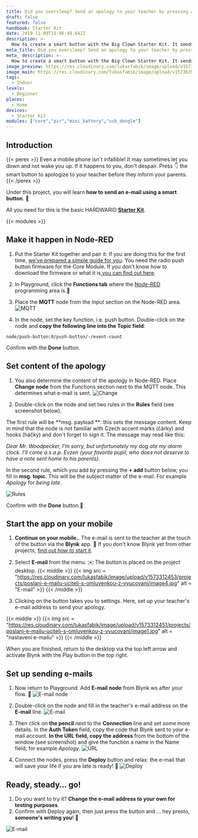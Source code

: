 ```yaml
---
title: Did you oversleep? Send an apology to your teacher by pressing a smart button
draft: false
featured: false
handbook: Starter Kit
date: 2019-11-09T15:06:49.642Z
description: >-
  How to create a smart button with the Big Clown Starter Kit. It sends an apology to your teacher if your alarm clock lets you down.
meta_title: Did you oversleep? Send an apology to your teacher by pressing the button
meta_ description: >-
  How to create a smart button with the Big Clown Starter Kit. It sends an apology to your teacher if your alarm clock lets you down.
image_preview: https://res.cloudinary.com/lukasfabik/image/upload/v1573639907/projects/poslani-e-mailu-uciteli-s-omluvenkou-z-vyucovani/Nocni-lampa.jpg
image_main: https://res.cloudinary.com/lukasfabik/image/upload/v1573639907/projects/poslani-e-mailu-uciteli-s-omluvenkou-z-vyucovani/Nocni-lampa.jpg
tags:
  - Indoor
levels:
  - Beginner
places:
  - Home
devices:
  - Starter Kit
modules: ["core","pir","mini_battery","usb_dongle"]
---
```


## Introduction

{{< perex >}} Even a mobile phone isn´t infallible! It may sometimes let you down and not wake you up. If it happens to you, don't despair. Press 👇 the smart button to apologize to your teacher before they inform your parents. {{< /perex >}}

Under this project, you will learn **how to send an e-mail using a smart button**. 📩

All you need for this is the basic HARDWARIO [**Starter Kit**](https://shop.hardwario.com/starter-kit/).

{{< modules >}}

## Make it happen in Node-RED

1. Put the Starter Kit together and pair it: If you are doing this for the first time, [we've prepared a simple guide for you](/handbook/). You need the radio push button firmware for the Core Module. If you don't know how to download the firmware or what it is,[you can find out here](/academy/how-to-flash-firmware/).
2. In Playground, click the **Functions tab** where the [Node-RED](/academy/what-is-node-red/) programming area is.🤖
3. Place the **MQTT** node from the Input section on the Node-RED area.
![MQTT](https://res.cloudinary.com/lukasfabik/image/upload/v1573312451/projects/poslani-e-mailu-uciteli-s-omluvenkou-z-vyucovani/image6.png)

4. In the node, set the key function, i.e. push button. Double-click on the node and **copy the following line into the Topic field**:

```
node/push-button:0/push-button/-/event-count
```

Confirm with the **Done** button.

## Set content of the apology

1. You also determine the content of the apology in Node-RED. Place **Change node** from the Functions section next to the MQTT node. This determines what e-mail is sent.
![Change](https://res.cloudinary.com/lukasfabik/image/upload/v1573312451/projects/poslani-e-mailu-uciteli-s-omluvenkou-z-vyucovani/image5.png)

2. Double-click on the node and set two rules in the **Rules** field (see screenshot below).

The first rule will be **msg. payload **: this sets the message content. Keep in mind that the node is not familiar with Czech accent marks (čárky) and hooks (háčky) and don't forget to sign it. The message may read like this:

_Dear Mr. Woodpecker, I'm sorry, but unfortunately my dog ate my alarm clock. I'll come a.s.a.p. Evzen (your favorite pupil, who does not deserve to have a note sent home to his parents)._

In the second rule, which you add by pressing the **\+ add** button below, you fill in **msg. topic**. This will be the subject matter of the e-mail. For example _Apology_ for _being late_.

![Rules](https://res.cloudinary.com/lukasfabik/image/upload/v1573312453/projects/poslani-e-mailu-uciteli-s-omluvenkou-z-vyucovani/image11.png)

Confirm with the **Done** button.👏

## Start the app on your mobile

1. **Continue on your mobile.**. The e-mail is sent to the teacher at the touch of the button via the **Blynk** app. 📱 If you don't know Blynk yet from other projects, [ find out how to start it](/academy/how-to-connect-blynk/).

2. Select **E-mail** from the menu. ✉️ The button is placed on the project desktop.
{{< middle >}}
{{< img src = "https://res.cloudinary.com/lukasfabik/image/upload/v1573312453/projects/poslani-e-mailu-uciteli-s-omluvenkou-z-vyucovani/image4.jpg" alt = "E-mail" >}}
{{< /middle >}}

3. Clicking on the button takes you to settings. Here, set up your teacher's e-mail address to send your apology.

{{< middle >}} {{< img src = "https://res.cloudinary.com/lukasfabik/image/upload/v1573312451/projects/poslani-e-mailu-uciteli-s-omluvenkou-z-vyucovani/image1.jpg" alt = "nastavení e-mailu" >}} {{< /middle >}}

When you are finished, return to the desktop via the top left arrow and activate Blynk with the Play button in the top right.

## Set up sending e-mails

1. Now return to Playground. Add **E-mail node** from Blynk ws after your flow. 📮
![E-mail node](https://res.cloudinary.com/lukasfabik/image/upload/v1573312453/projects/poslani-e-mailu-uciteli-s-omluvenkou-z-vyucovani/image9.png)

2. Double-click on the node and fill in the teacher's e-mail address on the **E-mail** line.
![E-mail](https://res.cloudinary.com/lukasfabik/image/upload/v1573312453/projects/poslani-e-mailu-uciteli-s-omluvenkou-z-vyucovani/image8.png)

3. Then click on **the pencil** next to the **Connection** line and set some more details. In the **Auth Token** field, copy the code that Blynk sent to your e-mail account.
**In the URL field, copy the address** from the bottom of the window (see screenshot) and give the function a name in the Name field, for example _Apology_.
![URL](https://res.cloudinary.com/lukasfabik/image/upload/v1573312452/projects/poslani-e-mailu-uciteli-s-omluvenkou-z-vyucovani/image7.png)

4. Connect the nodes, press the **Deploy** button and relax: the e-mail that will save your life if you are late is ready! 🙏
![Deploy](https://res.cloudinary.com/lukasfabik/image/upload/v1573312452/projects/poslani-e-mailu-uciteli-s-omluvenkou-z-vyucovani/image2.png)

## Ready, steady… go!

1. Do you want to try it? **Change the e-mail address to your own for testing purposes**.
2. Confirm with Deploy again, then just press the button and ... hey presto, **someone's writing you**! 💌

![E-mail](https://res.cloudinary.com/lukasfabik/image/upload/v1573312452/projects/poslani-e-mailu-uciteli-s-omluvenkou-z-vyucovani/image10.png)
